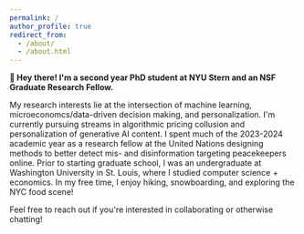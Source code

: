 ```yaml
---
permalink: /
author_profile: true
redirect_from: 
  - /about/
  - /about.html
---
```




**👋 Hey there! I'm a second year PhD student at NYU Stern and an NSF Graduate Research Fellow.**

My research interests lie at the intersection of machine learning, microeconomcs/data-driven decision making, and personalization. I'm currently pursuing streams in algorithmic pricing collusion and personalization of generative AI content. I spent much of the 2023-2024 academic year as a research fellow at the United Nations designing methods to better detect mis- and disinformation targeting peacekeepers online. Prior to starting graduate school, I was an undergraduate at Washington University in St. Louis, where I studied computer science + economics. In my free time, I enjoy hiking, snowboarding, and exploring the NYC food scene!

Feel free to reach out if you're interested in collaborating or otherwise chatting!